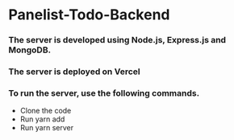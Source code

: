 # Panelist-Todo-Backend

### The server is developed using Node.js, Express.js and MongoDB.

### The server is deployed on Vercel

### To run the server, use the following commands.

* Clone the code
* Run yarn add
* Run yarn server
